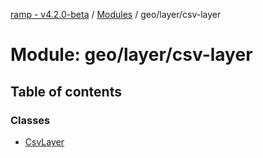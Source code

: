 [ramp - v4.2.0-beta](../README.md) / [Modules](../modules.md) / geo/layer/csv-layer

# Module: geo/layer/csv-layer

## Table of contents

### Classes

- [CsvLayer](../classes/geo_layer_csv_layer.CsvLayer.md)
